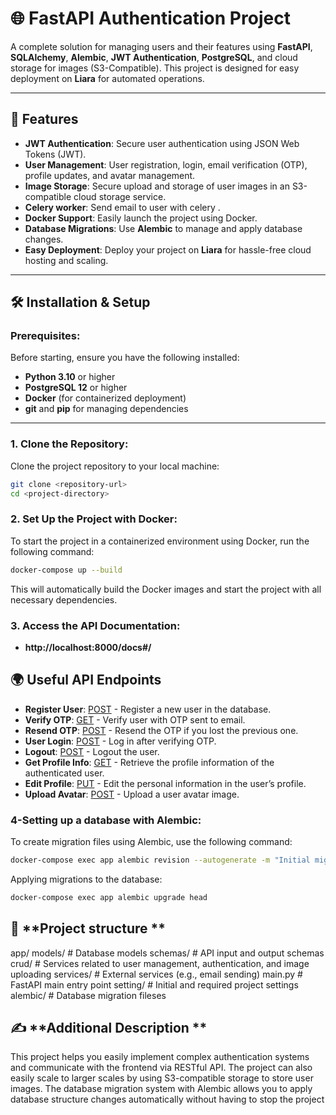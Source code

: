 # 🌐 **FastAPI Authentication Project**

A complete solution for managing users and their features using **FastAPI**, **SQLAlchemy**, **Alembic**, **JWT Authentication**, **PostgreSQL**, and cloud storage for images (S3-Compatible). This project is designed for easy deployment on **Liara** for automated operations.

---

## 🚀 **Features**

- **JWT Authentication**: Secure user authentication using JSON Web Tokens (JWT).
- **User Management**: User registration, login, email verification (OTP), profile updates, and avatar management.
- **Image Storage**: Secure upload and storage of user images in an S3-compatible cloud storage service.
- **Celery worker**: Send email to user with celery .
- **Docker Support**: Easily launch the project using Docker.
- **Database Migrations**: Use **Alembic** to manage and apply database changes.
- **Easy Deployment**: Deploy your project on **Liara** for hassle-free cloud hosting and scaling.

---

## 🛠️ **Installation & Setup**

### **Prerequisites:**

Before starting, ensure you have the following installed:

- **Python 3.10** or higher
- **PostgreSQL 12** or higher
- **Docker** (for containerized deployment)
- **git** and **pip** for managing dependencies

---

### **1. Clone the Repository:**

Clone the project repository to your local machine:

```bash
git clone <repository-url>
cd <project-directory>
```

### **2. Set Up the Project with Docker:**
To start the project in a containerized environment using Docker, run the following command:
```bash
docker-compose up --build
```
This will automatically build the Docker images and start the project with all necessary dependencies.



### **3. Access the API Documentation:**
- **http://localhost:8000/docs#/** 

## 🌍 **Useful API Endpoints**
- **Register User**: [POST](http://localhost:8000/user/register) - Register a new user in the database.
- **Verify OTP**: [GET](http://localhost:8000/user/verify-otp?user_email=test56%40gmail.com&otp_code=549924) - Verify user with OTP sent to email.
- **Resend OTP**: [POST](http://localhost:8000/user/resend-code) - Resend the OTP if you lost the previous one.
- **User Login**: [POST](http://localhost:8000/user/login) - Log in after verifying OTP.
- **Logout**: [POST](http://localhost:8000/user/logout) - Logout the user.
- **Get Profile Info**: [GET](http://localhost:8000/profile/) - Retrieve the profile information of the authenticated user.
- **Edit Profile**: [PUT](http://localhost:8000/profile/edit/profile) - Edit the personal information in the user’s profile.
- **Upload Avatar**: [POST](http://localhost:8000/avatar/upload) - Upload a user avatar image.

### **4-Setting up a database with Alembic:**
To create migration files using Alembic, use the following command:
```bash
docker-compose exec app alembic revision --autogenerate -m "Initial migration"
```
Applying migrations to the database:
```bash
docker-compose exec app alembic upgrade head
```

## 📁 **Project structure **
app/
  models/        # Database models
  schemas/       # API input and output schemas
  crud/          # Services related to user management, authentication, and image uploading
  services/      # External services (e.g., email sending)
  main.py        # FastAPI main entry point
setting/         # Initial and required project settings
alembic/         # Database migration fileses



## ✍️ **Additional Description **
This project helps you easily implement complex authentication systems and communicate with the frontend via RESTful API.
The project can also easily scale to larger scales by using S3-compatible storage to store user images.
The database migration system with Alembic allows you to apply database structure changes automatically without having to stop the project
